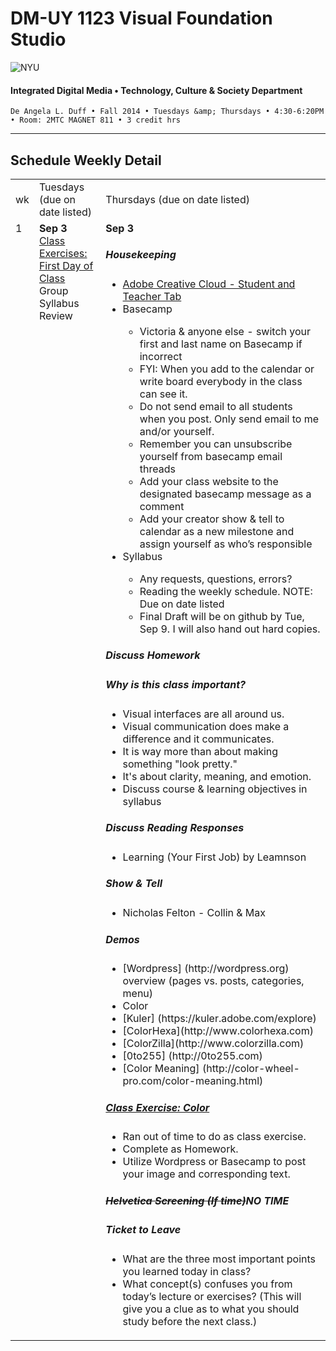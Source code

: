# DM-UY 1123 Visual Foundation Studio

![NYU](http://ws2.polishedsolid.com/de/nyu_soe_logo.png)
#### Integrated Digital Media • Technology, Culture &amp; Society Department

    De Angela L. Duff • Fall 2014 • Tuesdays &amp; Thursdays • 4:30-6:20PM • Room: 2MTC MAGNET 811 • 3 credit hrs

---

## Schedule Weekly Detail

<table>
<tr>
<td>wk</td>
<td>Tuesdays (due on date listed)</td>
<td>Thursdays (due on date listed)</td>
</tr>
<tr>
<td valign="top">1</td>
<td valign="top"><strong>Sep 3</strong><br>
<a href="class_exercises/dm3193_class_exercise_first_day">Class Exercises: First Day of Class</a><br>Group Syllabus Review</td>
<td valign="top"><strong>Sep 3</strong><br>
<h5>Housekeeping</h5>
<ul>
<li><a href="https://creative.adobe.com/plans" target="_blank">Adobe Creative Cloud - Student and Teacher Tab</a></li>
<li> Basecamp</li>
     <uL>
     <li>Victoria &amp; anyone else - switch your first and last name on Basecamp if incorrect</li>
     <li>FYI: When you add to the calendar or write board everybody in the class can see it.</li>
     <li>Do not send email to all students when you post. Only send email to me and/or yourself.</li>
     <li>Remember you can unsubscribe yourself from basecamp email threads </li>
     <li>Add your class website to the designated basecamp message as a comment</li>
     <li>Add your creator show &amp; tell to calendar as a new milestone and assign yourself as who’s responsible</li>
     </uL>
<li> Syllabus</li>
<ul>
 <li>Any requests, questions, errors?</li>
 <li>Reading the weekly schedule. NOTE: Due on date listed</li>
 <li>Final Draft will be on github by Tue, Sep 9. I will also hand out hard copies.</li>
</ul>
</ul>

<h5>Discuss Homework</h5>

<h5>Why is this class important?</h5>
<ul>
<li> Visual interfaces are all around us. </li>
<li> Visual communication does make a difference and it communicates.</li>
<li> It is way more than about making something "look pretty."</li>
<li> It's about clarity, meaning, and emotion.</li>
<li> Discuss course &amp; learning objectives in syllabus</li>
</ul>

<h5>Discuss Reading Responses</h5>
<ul>
<li> Learning (Your First Job) by Leamnson</li>
</ul>

<h5>Show &amp; Tell</h5>
<ul>
<li> Nicholas Felton - Collin &amp; Max</li>
</ul>

<h5>Demos</h5>
<ul>
<li> [Wordpress] (http://wordpress.org) overview (pages vs. posts, categories, menu)</li>
<li> Color</li>
  <li> [Kuler] (https://kuler.adobe.com/explore)</li>
  <li> [ColorHexa](http://www.colorhexa.com)</li>
  <li> [ColorZilla](http://www.colorzilla.com)</li>
  <li> [0to255] (http://0to255.com)</li>
  <li> [Color Meaning] (http://color-wheel-pro.com/color-meaning.html)</li>
 </ul>

<h5><a href="../class_exercises/dm3193_class_exercise_color.md">Class Exercise: Color</a></h5>
<ul>
<li> Ran out of time to do as class exercise. </li>
<li> Complete as Homework.</li>
<li> Utilize Wordpress or Basecamp to post your image and corresponding text.</li>
</ul>

<h5><s>Helvetica Screening (If time)</s>NO TIME</h5>

<h5>Ticket to Leave</h5>
<ul>
<li> What are the three most important points you learned today in class? </li>
<li> What concept(s) confuses you from today’s lecture or exercises? (This will give you a clue as to what you should study before the next class.)</li>
</ul></td>
</tr>
</table>









